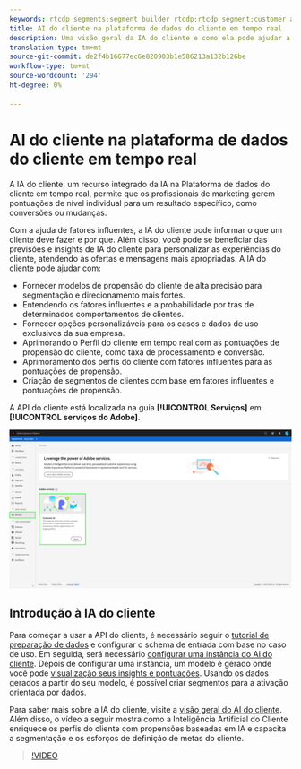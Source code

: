 ```yaml
---
keywords: rtcdp segments;segment builder rtcdp;rtcdp segment;customer ai rtcdp
title: AI do cliente na plataforma de dados do cliente em tempo real
description: Uma visão geral da IA do cliente e como ela pode ajudar a gerar pontuações para resultados específicos, como conversões ou mudanças.
translation-type: tm+mt
source-git-commit: de2f4b16677ec6e820903b1e586213a132b126be
workflow-type: tm+mt
source-wordcount: '294'
ht-degree: 0%

---
```



# AI do cliente na plataforma de dados do cliente em tempo real

A IA do cliente, um recurso integrado da IA na Plataforma de dados do cliente em tempo real, permite que os profissionais de marketing gerem pontuações de nível individual para um resultado específico, como conversões ou mudanças.

Com a ajuda de fatores influentes, a IA do cliente pode informar o que um cliente deve fazer e por que. Além disso, você pode se beneficiar das previsões e insights de IA do cliente para personalizar as experiências do cliente, atendendo às ofertas e mensagens mais apropriadas. A IA do cliente pode ajudar com:

* Fornecer modelos de propensão do cliente de alta precisão para segmentação e direcionamento mais fortes.
* Entendendo os fatores influentes e a probabilidade por trás de determinados comportamentos de clientes.
* Fornecer opções personalizáveis para os casos e dados de uso exclusivos da sua empresa.
* Aprimorando o Perfil do cliente em tempo real com as pontuações de propensão do cliente, como taxa de processamento e conversão.
* Aprimoramento dos perfis do cliente com fatores influentes para as pontuações de propensão.
* Criação de segmentos de clientes com base em fatores influentes e pontuações de propensão.

A API do cliente está localizada na guia **[!UICONTROL Serviços]** em **[!UICONTROL serviços do Adobe]**.

![Local da IA do cliente](../assets/overview/rtcdp-customer-ai.png)

## Introdução à IA do cliente

Para começar a usar a API do cliente, é necessário seguir o [tutorial de preparação de dados](../../intelligent-services/data-preparation.md) e configurar o schema de entrada com base no caso de uso. Em seguida, será necessário [configurar uma instância do AI do cliente](../../intelligent-services/customer-ai/user-guide/configure.md). Depois de configurar uma instância, um modelo é gerado onde você pode [visualização seus insights e pontuações](../../intelligent-services/customer-ai/user-guide/discover-insights.md). Usando os dados gerados a partir do seu modelo, é possível criar segmentos para a ativação orientada por dados.

Para saber mais sobre a IA do cliente, visite a [visão geral do AI do cliente](../../intelligent-services/customer-ai/overview.md). Além disso, o vídeo a seguir mostra como a Inteligência Artificial do Cliente enriquece os perfis do cliente com propensões baseadas em IA e capacita a segmentação e os esforços de definição de metas do cliente.

>[!VIDEO](https://video.tv.adobe.com/v/40374/?quality=12&learn=on)